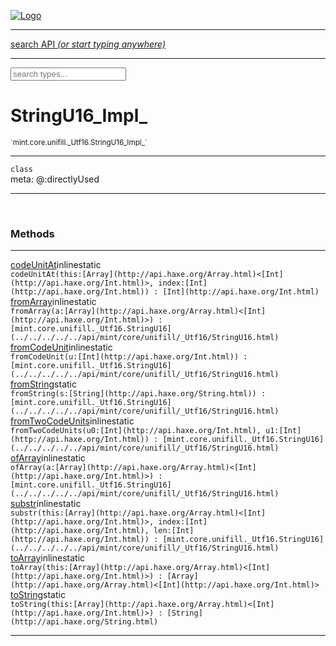
[![Logo](../../../../../images/logo.png)](../../../../../api/index.html)

<hr/>
<a href="#" id="search_bar" onclick="return;"><div> search API <em>(or start typing anywhere)</em> </div></a>
<hr/>

<script src="../../../../../js/omnibar.js"> </script>
<link rel="stylesheet" type="text/css" href="../../../../../css/omnibar.css" media="all">

<div id="omnibar"> <a href="#" onclick="return" id="omnibar_close"></a> <input id="omnibar_text" type="text" placeholder="search types..."></input></div>
<script  id="typelist" data-relpath="../../../../../" data-types="mint.Button,mint.ButtonOptions,mint.Canvas,mint.CanvasOptions,mint.Checkbox,mint.CheckboxOptions,mint.ChildBounds,mint.Control,mint.ControlOptions,mint.Dropdown,mint.DropdownOptions,mint.Image,mint.ImageOptions,mint.KeySignal,mint.Label,mint.LabelOptions,mint.List,mint.ListOptions,mint.MouseSignal,mint.Panel,mint.PanelOptions,mint.Progress,mint.ProgressOptions,mint.Scroll,mint.ScrollOptions,mint.Slider,mint.SliderOptions,mint.TextEdit,mint.TextEditOptions,mint.TextSignal,mint.Window,mint.WindowOptions,mint.core.DebugError,mint.core.Macros,mint.core.Signal,mint.core.unifill.CodePoint,mint.core.unifill.CodePointIter,mint.core.unifill.Exception,mint.core.unifill.InternalEncoding,mint.core.unifill.InternalEncodingBackwardIter,mint.core.unifill.InternalEncodingIter,mint.core.unifill.Unicode,mint.core.unifill.Unifill,mint.core.unifill.Utf16,mint.core.unifill.Utf32,mint.core.unifill.Utf8,mint.core.unifill._CodePoint.CodePoint_Impl_,mint.core.unifill._InternalEncoding.UtfX,mint.core.unifill._Utf16.StringU16,mint.core.unifill._Utf16.StringU16Buffer,mint.core.unifill._Utf16.StringU16Buffer_Impl_,mint.core.unifill._Utf16.StringU16_Impl_,mint.core.unifill._Utf16.Utf16Impl,mint.core.unifill._Utf16.Utf16_Impl_,mint.core.unifill._Utf32.Utf32_Impl_,mint.core.unifill._Utf8.StringU8,mint.core.unifill._Utf8.StringU8_Impl_,mint.core.unifill._Utf8.Utf8Impl,mint.core.unifill._Utf8.Utf8_Impl_,mint.focus.Focus,mint.layout.margins.AnchorType,mint.layout.margins.Layouts,mint.layout.margins.MarginTarget,mint.layout.margins.MarginType,mint.layout.margins.Margins,mint.layout.margins.SizeTarget,mint.layout.margins._Margins.Anchor,mint.layout.margins._Margins.AnchorType_Impl_,mint.layout.margins._Margins.Margin,mint.layout.margins._Margins.MarginTarget_Impl_,mint.layout.margins._Margins.MarginType_Impl_,mint.layout.margins._Margins.SizeTarget_Impl_,mint.layout.margins._Margins.Sizer,mint.render.Render,mint.render.Renderer,mint.render.Rendering,mint.render.luxe.Button,mint.render.luxe.Canvas,mint.render.luxe.Checkbox,mint.render.luxe.Convert,mint.render.luxe.Dropdown,mint.render.luxe.Image,mint.render.luxe.Label,mint.render.luxe.List,mint.render.luxe.LuxeMintRender,mint.render.luxe.Panel,mint.render.luxe.Progress,mint.render.luxe.Scroll,mint.render.luxe.Slider,mint.render.luxe.TextEdit,mint.render.luxe.Window,mint.render.luxe._Button.LuxeMintButtonOptions,mint.render.luxe._Canvas.LuxeMintCanvasOptions,mint.render.luxe._Checkbox.LuxeMintCheckboxOptions,mint.render.luxe._Dropdown.LuxeMintDropdownOptions,mint.render.luxe._Image.LuxeMintImageOptions,mint.render.luxe._Label.LuxeMintLabelOptions,mint.render.luxe._List.LuxeMintListOptions,mint.render.luxe._Panel.LuxeMintPanelOptions,mint.render.luxe._Progress.LuxeMintProgressOptions,mint.render.luxe._Scroll.LuxeMintScrollOptions,mint.render.luxe._Slider.LuxeMintSliderOptions,mint.render.luxe._TextEdit.LuxeMintTextEditOptions,mint.render.luxe._Window.LuxeMintWindowOptions,mint.types.Helper,mint.types.InteractState,mint.types.KeyCode,mint.types.KeyEvent,mint.types.ModState,mint.types.MouseButton,mint.types.MouseEvent,mint.types.TextAlign,mint.types.TextEvent,mint.types.TextEventType,mint.types._Types.InteractState_Impl_,mint.types._Types.KeyCode_Impl_,mint.types._Types.MouseButton_Impl_,mint.types._Types.TextAlign_Impl_"></script>


<h1>StringU16_Impl_</h1>
<small>`mint.core.unifill._Utf16.StringU16_Impl_`</small>



<hr/>

`class`<br/><span class="meta">
meta: @:directlyUsed</span>

<hr/>


&nbsp;
&nbsp;






<h3>Methods</h3> <hr/><span class="method apipage">
            <a name="codeUnitAt"><a class="lift" href="#codeUnitAt">codeUnitAt</a></a><span class="inline-block static">inline</span><span class="inline-block static">static</span><div class="clear"></div>
            <code class="signature apipage">codeUnitAt(this:[Array](http://api.haxe.org/Array.html)&lt;[Int](http://api.haxe.org/Int.html)&gt;<span></span>, index:[Int](http://api.haxe.org/Int.html)<span></span>) : [Int](http://api.haxe.org/Int.html)</code><br/><span class="small_desc_flat"></span>


</span>
<span class="method apipage">
            <a name="fromArray"><a class="lift" href="#fromArray">fromArray</a></a><span class="inline-block static">inline</span><span class="inline-block static">static</span><div class="clear"></div>
            <code class="signature apipage">fromArray(a:[Array](http://api.haxe.org/Array.html)&lt;[Int](http://api.haxe.org/Int.html)&gt;<span></span>) : [mint.core.unifill._Utf16.StringU16](../../../../../api/mint/core/unifill/_Utf16/StringU16.html)</code><br/><span class="small_desc_flat"></span>


</span>
<span class="method apipage">
            <a name="fromCodeUnit"><a class="lift" href="#fromCodeUnit">fromCodeUnit</a></a><span class="inline-block static">inline</span><span class="inline-block static">static</span><div class="clear"></div>
            <code class="signature apipage">fromCodeUnit(u:[Int](http://api.haxe.org/Int.html)<span></span>) : [mint.core.unifill._Utf16.StringU16](../../../../../api/mint/core/unifill/_Utf16/StringU16.html)</code><br/><span class="small_desc_flat"></span>


</span>
<span class="method apipage">
            <a name="fromString"><a class="lift" href="#fromString">fromString</a></a><span class="inline-block static">static</span><div class="clear"></div>
            <code class="signature apipage">fromString(s:[String](http://api.haxe.org/String.html)<span></span>) : [mint.core.unifill._Utf16.StringU16](../../../../../api/mint/core/unifill/_Utf16/StringU16.html)</code><br/><span class="small_desc_flat"></span>


</span>
<span class="method apipage">
            <a name="fromTwoCodeUnits"><a class="lift" href="#fromTwoCodeUnits">fromTwoCodeUnits</a></a><span class="inline-block static">inline</span><span class="inline-block static">static</span><div class="clear"></div>
            <code class="signature apipage">fromTwoCodeUnits(u0:[Int](http://api.haxe.org/Int.html)<span></span>, u1:[Int](http://api.haxe.org/Int.html)<span></span>) : [mint.core.unifill._Utf16.StringU16](../../../../../api/mint/core/unifill/_Utf16/StringU16.html)</code><br/><span class="small_desc_flat"></span>


</span>
<span class="method apipage">
            <a name="ofArray"><a class="lift" href="#ofArray">ofArray</a></a><span class="inline-block static">inline</span><span class="inline-block static">static</span><div class="clear"></div>
            <code class="signature apipage">ofArray(a:[Array](http://api.haxe.org/Array.html)&lt;[Int](http://api.haxe.org/Int.html)&gt;<span></span>) : [mint.core.unifill._Utf16.StringU16](../../../../../api/mint/core/unifill/_Utf16/StringU16.html)</code><br/><span class="small_desc_flat"></span>


</span>
<span class="method apipage">
            <a name="substr"><a class="lift" href="#substr">substr</a></a><span class="inline-block static">inline</span><span class="inline-block static">static</span><div class="clear"></div>
            <code class="signature apipage">substr(this:[Array](http://api.haxe.org/Array.html)&lt;[Int](http://api.haxe.org/Int.html)&gt;<span></span>, index:[Int](http://api.haxe.org/Int.html)<span></span>, len:[Int](http://api.haxe.org/Int.html)<span></span>) : [mint.core.unifill._Utf16.StringU16](../../../../../api/mint/core/unifill/_Utf16/StringU16.html)</code><br/><span class="small_desc_flat"></span>


</span>
<span class="method apipage">
            <a name="toArray"><a class="lift" href="#toArray">toArray</a></a><span class="inline-block static">inline</span><span class="inline-block static">static</span><div class="clear"></div>
            <code class="signature apipage">toArray(this:[Array](http://api.haxe.org/Array.html)&lt;[Int](http://api.haxe.org/Int.html)&gt;<span></span>) : [Array](http://api.haxe.org/Array.html)&lt;[Int](http://api.haxe.org/Int.html)&gt;</code><br/><span class="small_desc_flat"></span>


</span>
<span class="method apipage">
            <a name="toString"><a class="lift" href="#toString">toString</a></a><span class="inline-block static">static</span><div class="clear"></div>
            <code class="signature apipage">toString(this:[Array](http://api.haxe.org/Array.html)&lt;[Int](http://api.haxe.org/Int.html)&gt;<span></span>) : [String](http://api.haxe.org/String.html)</code><br/><span class="small_desc_flat"></span>


</span>



<hr/>

&nbsp;
&nbsp;
&nbsp;
&nbsp;